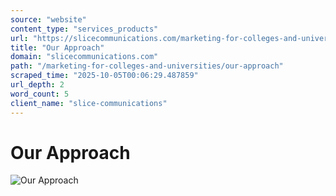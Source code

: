 ```yaml
---
source: "website"
content_type: "services_products"
url: "https://slicecommunications.com/marketing-for-colleges-and-universities/our-approach"
title: "Our Approach"
domain: "slicecommunications.com"
path: "/marketing-for-colleges-and-universities/our-approach"
scraped_time: "2025-10-05T00:06:29.487859"
url_depth: 2
word_count: 5
client_name: "slice-communications"
---
```


# Our Approach

![Our Approach](https://slicecommunications.com/wp-content/uploads/2024/06/Our-Approach-300x300.png)